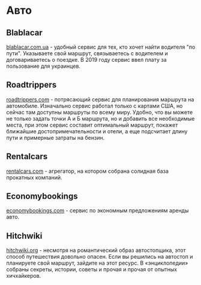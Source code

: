 # Авто

## Blablacar

[blablacar.com.ua](https://www.blablacar.com.ua) - удобный сервис для тех, кто хочет найти водителя "по пути".
 Указываете свой маршрут, связываетесь с водителем и договариваетесь о поездке. В 2019 году сервис ввел плату за пользование для украинцев.

## Roadtrippers

[roadtrippers.com](https://roadtrippers.com) - потрясающий сервис для планирования маршрута на автомобиле.
 Изначально сервис работал только с картами США, но сейчас там доступны маршруты по всему миру.
 Удобно, что вы можете не только задать точки А и Б маршрута, но и добавить все необходимые места,
 при этом сервис составит оптимальный маршрут, покажет ближайшие достопримечательности и отели,
 а еще подсчитает длину пути и примерные затраты на бензин.

## Rentalcars

[rentalcars.com](http://www.rentalcars.com) - агрегатор, на котором собрана солидная база прокатных компаний.

## Economybookings

[economybookings.com](https://www.economybookings.com/ru?crcy=USD) - сервис по экономным предложениям аренды авто.

## Hitchwiki

[hitchwiki.org](http://hitchwiki.org) - несмотря на романтический образ автостопщика,
 этот способ путешествия довольно опасен.
 Если вы решились на автостоп и планируете свой маршрут, зайдите на этот ресурс. 
 В «энциклопедии» собраны секреты, истории, советы и прочая и прочая от опытных хичхайкеров.
